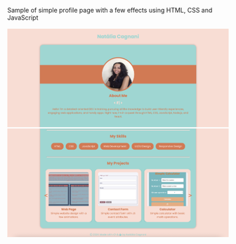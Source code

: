 Sample of simple profile page with a few effects using HTML, CSS and JavaScript<br><br>
<img src="./assets/profile-design-one.png">
<img src="./assets/profile-design-two.png">
